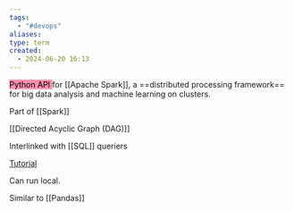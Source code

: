 ```yaml
---
tags:
  - "#devops"
aliases: 
type: term
created:
  - 2024-06-20 16:13
---
```


<mark style="background: #FF5582A6;">Python API </mark>for [[Apache Spark]], a ==distributed processing framework== for big data analysis and machine learning on clusters.

Part of [[Spark]]

[[Directed Acyclic Graph (DAG)]]

Interlinked with [[SQL]] queriers

[Tutorial](https://www.youtube.com/watch?v=WyZmM6K7ubc)

Can run local.

Similar to [[Pandas]] 



